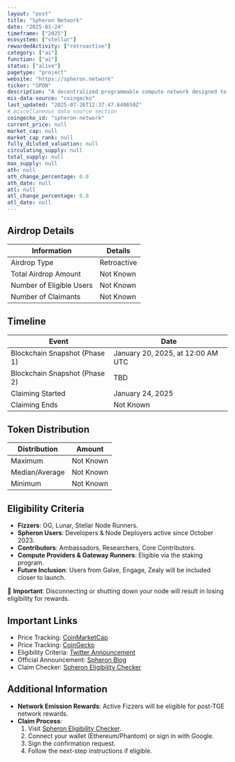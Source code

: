 ```yaml
---
layout: "post"
title: "Spheron Network"
date: "2025-01-24"
timeframe: ["2025"]
ecosystem: ["stellar"]
rewardedActivity: ["retroactive"]
category: ["ai"]
function: ["ai"]
status: ["alive"]
pagetype: "project"
website: "https://spheron.network"
ticker: "SPON"
description: "A decentralized programmable compute network designed to power autonomous AI agents."
mis-data-source: "coingecko"
last_updated: "2025-07-26T12:37:47.640650Z"
# miscellaneous data source section
coingecko_id: "spheron-network"
current_price: null
market_cap: null
market_cap_rank: null
fully_diluted_valuation: null
circulating_supply: null
total_supply: null
max_supply: null
ath: null
ath_change_percentage: 0.0
ath_date: null
atl: null
atl_change_percentage: 0.0
atl_date: null
---
```


## Airdrop Details

| Information              | Details     |
| ------------------------ | ----------- |
| Airdrop Type             | Retroactive |
| Total Airdrop Amount     | Not Known   |
| Number of Eligible Users | Not Known   |
| Number of Claimants      | Not Known   |

## Timeline

| Event                         | Date                              |
| ----------------------------- | --------------------------------- |
| Blockchain Snapshot (Phase 1) | January 20, 2025, at 12:00 AM UTC |
| Blockchain Snapshot (Phase 2) | TBD                               |
| Claiming Started              | January 24, 2025                  |
| Claiming Ends                 | Not Known                         |

## Token Distribution

| Distribution   | Amount    |
| -------------- | --------- |
| Maximum        | Not Known |
| Median/Average | Not Known |
| Minimum        | Not Known |

## Eligibility Criteria

- **Fizzers**: OG, Lunar, Stellar Node Runners.
- **Spheron Users**: Developers & Node Deployers active since October 2023.
- **Contributors**: Ambassadors, Researchers, Core Contributors.
- **Compute Providers & Gateway Runners**: Eligible via the staking program.
- **Future Inclusion**: Users from Galxe, Engage, Zealy will be included closer to launch.

🔹 **Important**: Disconnecting or shutting down your node will result in losing eligibility for rewards.

## Important Links

- Price Tracking: [CoinMarketCap](https://coinmarketcap.com/currencies/spheron-network)
- Price Tracking: [CoinGecko](https://www.coingecko.com/en/coins/spheron-network)
- Eligibility Criteria: [Twitter Announcement](https://x.com/SpheronFDN/status/1882848514423824486)
- Official Announcement: [Spheron Blog](https://blog.spheron.network/spon-the-foundational-token-powering-the-ai-agent-economy)
- Claim Checker: [Spheron Eligibility Checker](https://checker.spheron.network)

## Additional Information

- **Network Emission Rewards**: Active Fizzers will be eligible for post-TGE network rewards.
- **Claim Process**:
  1. Visit [Spheron Eligibility Checker](https://checker.spheron.network).
  2. Connect your wallet (Ethereum/Phantom) or sign in with Google.
  3. Sign the confirmation request.
  4. Follow the next-step instructions if eligible.